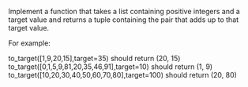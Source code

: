 Implement a function that takes a list containing positive integers
and a target value and returns a tuple containing the pair that adds
up to that target value.

For example:

to_target([1,9,20,15],target=35) should return (20, 15)
to_target([0,1,5,9,81,20,35,46,91],target=10) should return (1, 9)
to_target([10,20,30,40,50,60,70,80],target=100) should return (20, 80)
